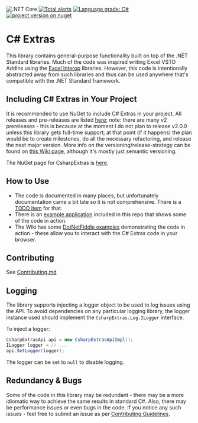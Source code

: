 
![.NET Core](https://github.com/ColmBhandal/CsharpExtras/workflows/.NET%20Core/badge.svg) [![Total alerts](https://img.shields.io/lgtm/alerts/g/ColmBhandal/CsharpExtras.svg?logo=lgtm&logoWidth=18)](https://lgtm.com/projects/g/ColmBhandal/CsharpExtras/alerts/) [![Language grade: C#](https://img.shields.io/lgtm/grade/csharp/g/ColmBhandal/CsharpExtras.svg?logo=lgtm&logoWidth=18)](https://lgtm.com/projects/g/ColmBhandal/CsharpExtras/context:csharp) [![project version on nuget](https://badgen.net/nuget/v/CsharpExtras/latest)](https://www.nuget.org/packages/CsharpExtras)

# C# Extras

This library contains general-purpose functionality built on top of the .NET Standard libraries. Much of the code was inspired writing Excel VSTO AddIns using the [Excel Interop](https://docs.microsoft.com/en-us/dotnet/api/microsoft.office.interop.excel?view=excel-pia) libraries. However, this code is intentionally abstracted away from such libraries and thus can be used anywhere that's compatible with the .NET Standard framework.

## Including C# Extras in Your Project

It is recommended to use NuGet to include C# Extras in your project. All releases and pre-releases are listed [here](https://github.com/ColmBhandal/CsharpExtras/releases); note: there are many v2 prereleases - this is because at the moment I do not plan to release v2.0.0 unless this library gets full-time support; at that point (if it happens) the plan would be to create milestones, do all the necessary refactoring, and release the next major version. More info on the versioning/release-strategy can be found on [this Wiki page](https://github.com/ColmBhandal/CsharpExtras/wiki/Versioning-and-Release-Strategy), although it's mostly just semantic versioning.

The NuGet page for CsharpExtras is [here](https://www.nuget.org/packages/CsharpExtras).

## How to Use

 - The code is documented in many places, but unfortunately documentation came a bit late so it is not comprehensive. There is a [TODO item](https://github.com/ColmBhandal/CsharpExtras/issues/126) for that.
 - There is an [example application](https://github.com/ColmBhandal/CsharpExtras/tree/develop/ExampleApplication) included in this repo that shows some of the code in action.
 - The Wiki has some [DotNetFiddle examples](https://github.com/ColmBhandal/CsharpExtras/wiki/DotNet-Fiddle-Examples) demonstrating the code in action - these allow you to interact with the C# Extras code in your browser.

## Contributing

See [Contributing.md](https://github.com/ColmBhandal/CsharpExtras/blob/develop/CONTRIBUTING.md)

## Logging

The library supports injecting a logger object to be used to log issues using the API.
To avoid dependencies on any particular logging library, the logger instance used should implement the `CsharpExtras.Log.ILogger` interface.

To inject a logger:

```csharp
CsharpExtrasApi api = new CsharpExtrasApiImpl();
ILogger logger = // ...
api.SetLogger(logger);
```

The logger can be set to `null` to disable logging.

## Redundancy & Bugs

Some of the code in this library may be redundant - there may be a more idiomatic way to achieve the same results in standard C#. Also, there may be performance issues or even bugs in the code. If you notice any such issues - feel free to submit an issue as per [Contributing Guidelines](https://github.com/ColmBhandal/CsharpExtras/blob/develop/CONTRIBUTING.md).
